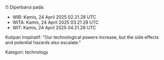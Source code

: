 ⏰ Diperbarui pada:
- WIB: Kamis, 24 April 2025 02.21.28 UTC
- WITA: Kamis, 24 April 2025 03.21.28 UTC
- WIT: Kamis, 24 April 2025 04.21.28 UTC

Kutipan Inspiratif:
"Our technological powers increase, but the side effects and potential hazards also escalate."


Kategori: technology

